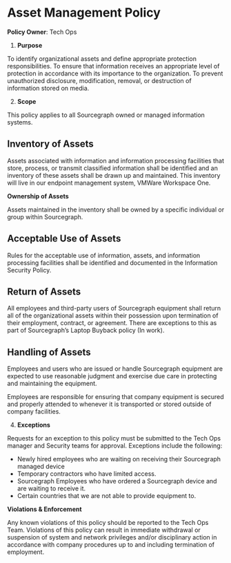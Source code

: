 # **Asset Management Policy**

**Policy Owner**: Tech Ops 


1. **Purpose**

To identify organizational assets and define appropriate protection responsibilities. To ensure that information receives an appropriate level of protection in accordance with its importance to the organization. To prevent unauthorized disclosure, modification, removal, or destruction of information stored on media.


2. **Scope**

This policy applies to all Sourcegraph owned or managed information systems. 



## **Inventory of Assets**

Assets associated with information and information processing facilities that store, process, or transmit classified information shall be identified and an inventory of these assets shall be drawn up and maintained. This inventory will live in our endpoint management system, VMWare Workspace One. 

**Ownership of Assets**

Assets maintained in the inventory shall be owned by a specific individual or group within Sourcegraph.


## **Acceptable Use of Assets**

Rules for the acceptable use of information, assets, and information processing facilities shall be identified and documented in the Information Security Policy.


## **Return of Assets**

All employees and third-party users of Sourcegraph equipment shall return all of the organizational assets within their possession upon termination of their employment, contract, or agreement. There are exceptions to this as part of Sourcegraph’s Laptop Buyback policy (In work). 


## **Handling of Assets**

Employees and users who are issued or handle Sourcegraph equipment are expected to use reasonable judgment and exercise due care in protecting and maintaining the equipment.

Employees are responsible for ensuring that company equipment is secured and properly attended to whenever it is transported or stored outside of company facilities.



4. **Exceptions**

Requests for an exception to this policy must be submitted to the Tech Ops manager and Security teams for approval. Exceptions include the following:



* Newly hired employees who are waiting on receiving their Sourcegraph managed device
* Temporary contractors who have limited access.
* Sourcegraph Employees who have ordered a Sourcegraph device and are waiting to receive it.
* Certain countries that we are not able to provide equipment to. 

**Violations & Enforcement**

Any known violations of this policy should be reported to the Tech Ops Team.  Violations of this policy can result in immediate withdrawal or suspension of system and network privileges and/or disciplinary action in accordance with company procedures up to and including termination of employment.

